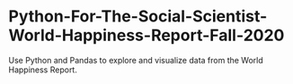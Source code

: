 # Python-For-The-Social-Scientist-World-Happiness-Report-Fall-2020

Use Python and Pandas to explore and visualize data from the World Happiness Report.
